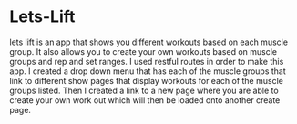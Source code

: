 # Lets-Lift
lets lift is an app that shows you different workouts based on each muscle group. It also allows you to create your own workouts based on muscle groups and rep and set ranges. I used restful routes in order to make this app. I created a drop down menu that has each of the muscle groups that link to different show pages that display workouts for each of the muscle groups listed. Then I created a link to a new page where you are able to create your own work out which will then be loaded onto another create page. 
